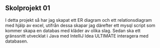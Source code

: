 ## Skolprojekt 01
I detta projekt så har jag skapat ett ER diagram och ett relationsdiagram med hjälp av excel, utifrån dessa skapar jag därefter ett mysql script som kommer skapa en databas med kläder av olika slag.
Sedan ska ett gränssnitt utvecklat i Java med IntelliJ Idea ULTIMATE interagera med databasen.
